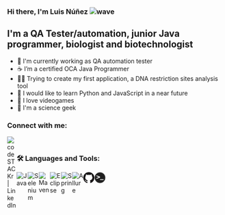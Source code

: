 ### Hi there, I'm Luis Núñez <img alt="wave" width="26px" src="https://raw.githubusercontent.com/syedareehaquasar/syedareehaquasar/master/gifs/Hi.gif"/>

## I'm a QA Tester/automation, junior Java programmer, biologist and biotechnologist
- :robot: I'm currently working as QA automation tester 
- :coffee: I’m a certified OCA Java Programmer
- :man_technologist: Trying to create my first application, a DNA restriction sites analysis tool
- :snake: I would like to learn Python and JavaScript in a near future
- :space_invader: I love videogames
- :microscope: I'm a science geek

### Connect with me:

[<img align="left" alt="codeSTACKr | LinkedIn" width="22px" src="https://cdn.jsdelivr.net/npm/simple-icons@v3/icons/linkedin.svg" />][linkedin]

<br />

### 🛠 Languages and Tools:


<img align="left" alt="Java" width="26px" src="https://cdn.worldvectorlogo.com/logos/java.svg" />
<img align="left" alt="Selenium" width="26px" src="https://avatars0.githubusercontent.com/u/983927?s=200&v=4" /> 
<img align="left" alt="Maven" width="26px" src="https://benjagarrido.com/wp-content/uploads/2015/08/apache_maven.png" /> 
<img align="left" alt="Eclipse" width="26px" src="https://cdn.worldvectorlogo.com/logos/eclipse-11.svg" />
<img align="left" alt="Spring" width="26px" src="https://seeklogo.com/images/S/spring-logo-9A2BC78AAF-seeklogo.com.png" />
<img align="left" alt="Allure" width="26px" src="https://avatars2.githubusercontent.com/u/5879127?s=280&v=4" /> 
<img align="left" alt="GitHub" width="26px" src="https://raw.githubusercontent.com/github/explore/78df643247d429f6cc873026c0622819ad797942/topics/github/github.png" />
<img align="left" alt="HTML5" width="26px" src="https://raw.githubusercontent.com/github/explore/80688e429a7d4ef2fca1e82350fe8e3517d3494d/topics/terminal/terminal.png" />
<br />

[linkedin]:https://www.linkedin.com/in/luisnunezgomez
